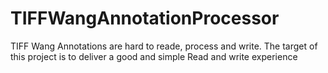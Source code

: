 # TIFFWangAnnotationProcessor
TIFF Wang Annotations are hard to reade, process and write. The target of this project is to deliver a good and simple Read and write experience
